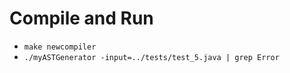 # Compile and Run
- `make newcompiler`
- `./myASTGenerator -input=../tests/test_5.java | grep Error`

